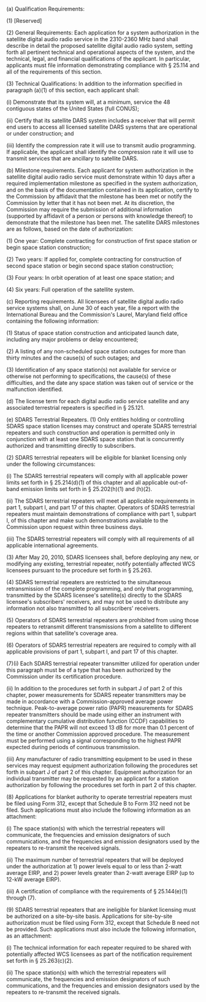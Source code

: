 (a) Qualification Requirements:

(1) [Reserved]

(2) General Requirements: Each application for a system authorization in the satellite digital audio radio service in the 2310-2360 MHz band shall describe in detail the proposed satellite digital audio radio system, setting forth all pertinent technical and operational aspects of the system, and the technical, legal, and financial qualifications of the applicant. In particular, applicants must file information demonstrating compliance with § 25.114 and all of the requirements of this section.

(3) Technical Qualifications: In addition to the information specified in paragraph (a)(1) of this section, each applicant shall:

(i) Demonstrate that its system will, at a minimum, service the 48 contiguous states of the United States (full CONUS);

(ii) Certify that its satellite DARS system includes a receiver that will permit end users to access all licensed satellite DARS systems that are operational or under construction; and

(iii) Identify the compression rate it will use to transmit audio programming. If applicable, the applicant shall identify the compression rate it will use to transmit services that are ancillary to satellite DARS.

(b) Milestone requirements. Each applicant for system authorization in the satellite digital audio radio service must demonstrate within 10 days after a required implementation milestone as specified in the system authorization, and on the basis of the documentation contained in its application, certify to the Commission by affidavit that the milestone has been met or notify the Commission by letter that it has not been met. At its discretion, the Commission may require the submission of additional information (supported by affidavit of a person or persons with knowledge thereof) to demonstrate that the milestone has been met. The satellite DARS milestones are as follows, based on the date of authorization:

(1) One year: Complete contracting for construction of first space station or begin space station construction;

(2) Two years: If applied for, complete contracting for construction of second space station or begin second space station construction;

(3) Four years: In orbit operation of at least one space station; and

(4) Six years: Full operation of the satellite system.

(c) Reporting requirements. All licensees of satellite digital audio radio service systems shall, on June 30 of each year, file a report with the International Bureau and the Commission's Laurel, Maryland field office containing the following information:

(1) Status of space station construction and anticipated launch date, including any major problems or delay encountered;

(2) A listing of any non-scheduled space station outages for more than thirty minutes and the cause(s) of such outages; and

(3) Identification of any space station(s) not available for service or otherwise not performing to specifications, the cause(s) of these difficulties, and the date any space station was taken out of service or the malfunction identified.

(d) The license term for each digital audio radio service satellite and any associated terrestrial repeaters is specified in § 25.121.

(e) SDARS Terrestrial Repeaters. (1) Only entities holding or controlling SDARS space station licenses may construct and operate SDARS terrestrial repeaters and such construction and operation is permitted only in conjunction with at least one SDARS space station that is concurrently authorized and transmitting directly to subscribers.

(2) SDARS terrestrial repeaters will be eligible for blanket licensing only under the following circumstances:

(i) The SDARS terrestrial repeaters will comply with all applicable power limits set forth in § 25.214(d)(1) of this chapter and all applicable out-of-band emission limits set forth in § 25.202(h)(1) and (h)(2).

(ii) The SDARS terrestrial repeaters will meet all applicable requirements in part 1, subpart I, and part 17 of this chapter. Operators of SDARS terrestrial repeaters must maintain demonstrations of compliance with part 1, subpart I, of this chapter and make such demonstrations available to the Commission upon request within three business days.

(iii) The SDARS terrestrial repeaters will comply with all requirements of all applicable international agreements.

(3) After May 20, 2010, SDARS licensees shall, before deploying any new, or modifying any existing, terrestrial repeater, notify potentially affected WCS licensees pursuant to the procedure set forth in § 25.263.

(4) SDARS terrestrial repeaters are restricted to the simultaneous retransmission of the complete programming, and only that programming, transmitted by the SDARS licensee's satellite(s) directly to the SDARS licensee's subscribers' receivers, and may not be used to distribute any information not also transmitted to all subscribers' receivers.

(5) Operators of SDARS terrestrial repeaters are prohibited from using those repeaters to retransmit different transmissions from a satellite to different regions within that satellite's coverage area.

(6) Operators of SDARS terrestrial repeaters are required to comply with all applicable provisions of part 1, subpart I, and part 17 of this chapter.

(7)(i) Each SDARS terrestrial repeater transmitter utilized for operation under this paragraph must be of a type that has been authorized by the Commission under its certification procedure.

(ii) In addition to the procedures set forth in subpart J of part 2 of this chapter, power measurements for SDARS repeater transmitters may be made in accordance with a Commission-approved average power technique. Peak-to-average power ratio (PAPR) measurements for SDARS repeater transmitters should be made using either an instrument with complementary cumulative distribution function (CCDF) capabilities to determine that the PAPR will not exceed 13 dB for more than 0.1 percent of the time or another Commission approved procedure. The measurement must be performed using a signal corresponding to the highest PAPR expected during periods of continuous transmission.

(iii) Any manufacturer of radio transmitting equipment to be used in these services may request equipment authorization following the procedures set forth in subpart J of part 2 of this chapter. Equipment authorization for an individual transmitter may be requested by an applicant for a station authorization by following the procedures set forth in part 2 of this chapter.

(8) Applications for blanket authority to operate terrestrial repeaters must be filed using Form 312, except that Schedule B to Form 312 need not be filed. Such applications must also include the following information as an attachment:

(i) The space station(s) with which the terrestrial repeaters will communicate, the frequencies and emission designators of such communications, and the frequencies and emission designators used by the repeaters to re-transmit the received signals.

(ii) The maximum number of terrestrial repeaters that will be deployed under the authorization at 1) power levels equal to or less than 2-watt average EIRP, and 2) power levels greater than 2-watt average EIRP (up to 12-kW average EIRP).

(iii) A certification of compliance with the requirements of § 25.144(e)(1) through (7).

(9) SDARS terrestrial repeaters that are ineligible for blanket licensing must be authorized on a site-by-site basis. Applications for site-by-site authorization must be filed using Form 312, except that Schedule B need not be provided. Such applications must also include the following information, as an attachment:

(i) The technical information for each repeater required to be shared with potentially affected WCS licensees as part of the notification requirement set forth in § 25.263(c)(2).

(ii) The space station(s) with which the terrestrial repeaters will communicate, the frequencies and emission designators of such communications, and the frequencies and emission designators used by the repeaters to re-transmit the received signals.

